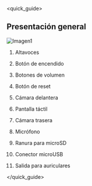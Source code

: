 <quick_guide> 

## Presentación general

![Imagen1](http://static.energysistem.com/images/manuals/42800/58b00f724b41e.jpg)

1. Altavoces

2. Botón de encendido

3. Botones de volumen

4. Botón de reset

5. Cámara delantera

6. Pantalla táctil

7. Cámara trasera

8. Micrófono

9. Ranura para microSD

10. Conector microUSB

11. Salida para auriculares

</quick_guide>
